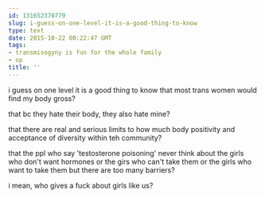 ```yaml
---
id: 131652370779
slug: i-guess-on-one-level-it-is-a-good-thing-to-know
type: text
date: 2015-10-22 00:22:47 GMT
tags:
- transmisogyny is fun for the whole family
- op
title: ''
---
```

i guess on one level it is a good thing to know that most trans women would find my body gross?

that bc they hate their body, they also hate mine?

that there are real and serious limits to how much body positivity and acceptance of diversity within teh community?

that the ppl who say 'testosterone poisoning' never think about the girls who don't want hormones or the girs who can't take them or the girls who want to take them but there are too many barriers?

i mean, who gives a fuck about girls like us?